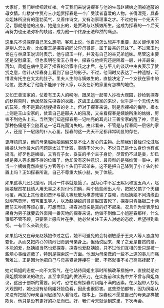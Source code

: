 
大家好，我们继续细读红楼。今天我们来说说探春与他的生母赵姨娘之间被遮蔽的母女情。红楼梦中贾府三小姐贾探春是一个广受读者喜爱的人物，长得漂亮，具备众姐妹所没有的蓬勃英气，又善作诗文，又有治家理事之才。不过他有一个先天不足，那就是他的出身。她是庶出的，是贾政与赵姨娘所生。这成为探春的一个后天再努力也无法弥补的缺陷，成为他一个终身无法释然的痛点。

这里先不说探穿自己怎么想吧，客观上说，他自己怎么想并不重要，起关键作用的是别人怎么看。比如宝玉是探春的同父异母哥哥，属于最亲的兄妹了。不过宝玉也曾在与林黛玉说话时表示，他与黛玉一样，并没有自己的亲兄弟姐妹。尽管这主要还是安慰黛玉，但也表明在宝玉心目中，探春与他终究还是隔着一层，并非最亲。再如，凤姐在病中见识了探春的治家李氏之才后，在与平儿的谈话中由衷表示了赞赏之意，估计从探春身上看到了自己的影子。不过，他同时又表达了一种遗憾，可惜没有托生在太太的肚子。里夫人生的与姨娘生的，直接决定了一个女孩在家中的地位，更决定了他能不能嫁个好人家，以及在新的家里有怎样的地位。

又如王善宝家的，仗着有王夫人的吩咐，跟凤姐一起带人抄检大观园，抄检到探春的秋爽斋时，他居然敢先探春的衣服。这虞王山宝家的来说，似乎是一个无伤大雅的玩笑，倒不是真的想搜探春的身上，但对于探春来说，则是赤裸裸的侮辱。根本上则是王山宝家的，仗着自己是邢夫人的陪房，又亲看探春是姨娘所生的姑娘，厉害不到他头上去。当然我们知道探春用一记响亮的耳光让王善宝家的醒了神，但是那种伤痛是不会随着这一记耳光而消失的。由此看来，不管是与探春同一层级的家人，还是下一层级的仆人心里，探春的这一先天不足都非常明显的存在。

更麻烦的是，他的母亲赵姨娘偏偏又是不让人省心的主物。此前我们曾经讨论过赵姨娘认为他最大的问题是太过于计较，事情不分大小，不说自己是什么身份也有点搞混，好歹也是姨娘，又育有子女，妥妥的半个主子身份，尽管仍不过是妾，却已经是袭人等求而不得的位置了，他却没有这种意识，最典型的是强维萧一事中，担当一个姨娘竟然直接与方官等小丫头们干起架来，这不是把自己降到了小丫头的位置上吗？正如探春所说，自己不尊重大妖小赫，失了体统。

如果这事儿还只是闹，则另一件事就是饿了。因为心中不忿王熙凤和宝玉两人，赵姨娘居然花钱请人用无辜之术对付他们俩，两个险些闹出人命，把家父搞了个天翻地覆。再加上其他诸如贾环与婴儿等玩敢为棋游戏输了耍赖，而赵姨娘不问清缘由就明骂贾环，暗骂宝玉等人，以及赵姨娘的哥哥赵国吉死了，探春只肯播银二十两而前去吵闹等烦心事，可想而知，探春对母亲是真的好不起来。况且作为曾表示如果身为男子就要去外面闯一番天地的探春来说，他做不到像二小姐迎春那样，什么事都不管不顾，只要带上感应片在手。她必然关注王夫人对她的态度，希望得到重视。一有什么亲疏变化。

如果恰巧又在母亲赵姨娘作过之后，她不可避免的会特别敏感于王夫人等人态度的变化，从而又把内心的烦闷归责到母亲身上。但话说回来，亲子之爱是自然的爱，本能的爱，赵姨娘当然也爱探春，探春也爱赵姨娘，只不过他们互相的爱只是被一些烦心事给遮蔽了，特别是探索这一方面。他因为母亲做的一些不上道的事儿而痛苦难过，正是因为他把自己与母亲紧紧连接在一起，不然就事不关己高高挂起了。

她对凤姐的态度一向不太客气，在他站待凤姐主事时所搞改革措施中，直接就是对凤姐惯常做法的改变，甚至拿凤姐的做法开刀。在实施前和实施中并不曾与凤姐商议，这出于创新的需要。同时，恐怕也有探春对凤姐不满的因素。在凤姐带人抄见大观园时，她也没有给凤姐好脸色看，因此也很厉害。这些恐怕都有，因为凤姐从来没有把她的母亲当同层级的人看待过。根本上，探春也不愿意自己的母亲那样被欺负，他只是没有更好的办法而已。好，我们今天就读到这里，下次再会。


